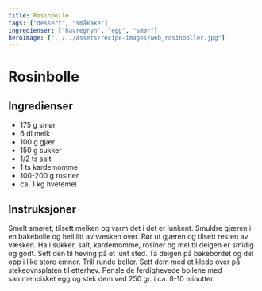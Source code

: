 ```yaml
---
title: Rosinbolle
tags: ["dessert", "småkake"]
ingredienser: ["havregryn", "egg", "smør"]
heroImage: ["../../assets/recipe-images/web_rosinboller.jpg"]
---
```


# Rosinbolle

## Ingredienser

- 175 g smør
- 6 dl melk
- 100 g gjær
- 150 g sukker
- 1/2 ts salt
- 1 ts kardemomme
- 100-200 g rosiner
- ca. 1 kg hvetemel

## Instruksjoner

Smelt smøret, tilsett melken og varm det i det er lunkent. Smuldre gjæren i en bakebolle og hell litt av væsken over. Rør ut gjæren og tilsett resten av væsken. Ha i sukker, salt, kardemomme, rosiner og mel til deigen er smidig og godt. Sett den til heving på et lunt sted. Ta deigen på bakebordet og del opp i like store emner. Trill runde boller. Sett dem med et klede over på stekeovnsplaten til etterhev. Pensle de ferdighevede bollene med sammenpisket egg og stek dem ved 250 gr. i ca. 8-10 minutter.
